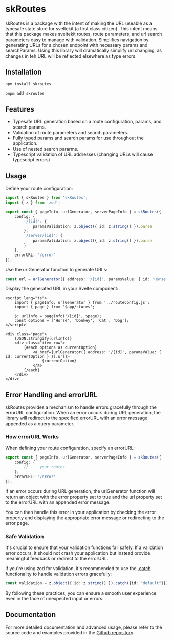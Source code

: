 # skRoutes

skRoutes is a package with the intent of making the URL useable as a typesafe state store for sveltekit (a first class citizen). This intent means that this package makes sveltekit routes, route parameters, and url search parameters easy to manage with validation. Simplifies navigation by generating URLs for a chosen endpoint with necessary params and searchParams. Using this library will dramatically simplify url changing, as changes in teh URL will be reflected elsewhere as type errors.

## Installation

```bash
npm install skroutes

pnpm add skroutes
```

## Features

- Typesafe URL generation based on a route configuration, params, and search params.
- Validation of route parameters and search parameters.
- Fully typed params and search params for use throughout the application.
- Use of nested search pararms.
- Typescript validation of URL addresses (changing URLs will cause typescript errors)

## Usage

Define your route configuration:

```typescript
import { skRoutes } from 'skRoutes';
import { z } from 'zod';

export const { pageInfo, urlGenerator, serverPageInfo } = skRoutes({
	config: {
		'/[id]': {
			paramsValidation: z.object({ id: z.string() }).parse
		},
		'/server/[id]': {
			paramsValidation: z.object({ id: z.string() }).parse
		}
	},
	errorURL: '/error'
});
```

Use the urlGenerator function to generate URLs:

```typescript
const url = urlGenerator({ address: '/[id]', paramsValue: { id: 'Horse' } }).url;
```

Display the generated URL in your Svelte component:

```svelte
<script lang="ts">
	import { pageInfo, urlGenerator } from '../routeConfig.js';
	import { page } from '$app/stores';

	$: urlInfo = pageInfo('/[id]', $page);
	const options = ['Horse', 'Donkey', 'Cat', 'Dog'];
</script>

<div class="page">
	{JSON.stringify(urlInfo)}
	<div class="item-row">
		{#each options as currentOption}
			<a href={urlGenerator({ address: '/[id]', paramsValue: { id: currentOption } }).url}>
				{currentOption}
			</a>
		{/each}
	</div>
</div>
```

## Error Handling and errorURL

skRoutes provides a mechanism to handle errors gracefully through the errorURL configuration. When an error occurs during URL generation, the library will redirect to the specified errorURL with an error message appended as a query parameter.

### How errorURL Works

When defining your route configuration, specify an errorURL:

```typescript
export const { pageInfo, urlGenerator, serverPageInfo } = skRoutes({
	config: {
		// ... your routes
	},
	errorURL: '/error'
});
```

If an error occurs during URL generation, the urlGenerator function will return an object with the error property set to true and the url property set to the errorURL with an appended error message.

You can then handle this error in your application by checking the error property and displaying the appropriate error message or redirecting to the error page.

### Safe Validation

It's crucial to ensure that your validation functions fail safely. If a validation error occurs, it should not crash your application but instead provide meaningful feedback or redirect to the errorURL.

If you're using zod for validation, it's recommended to use the [.catch](https://github.com/colinhacks/zod#catch) functionality to handle validation errors gracefully:

```typescript
const validation = z.object({ id: z.string() }).catch({id: "default"}});
```

By following these practices, you can ensure a smooth user experience even in the face of unexpected input or errors.

## Documentation

For more detailed documentation and advanced usage, please refer to the source code and examples provided in the [Github repository](https://github.com/qwacko/skroutes).
